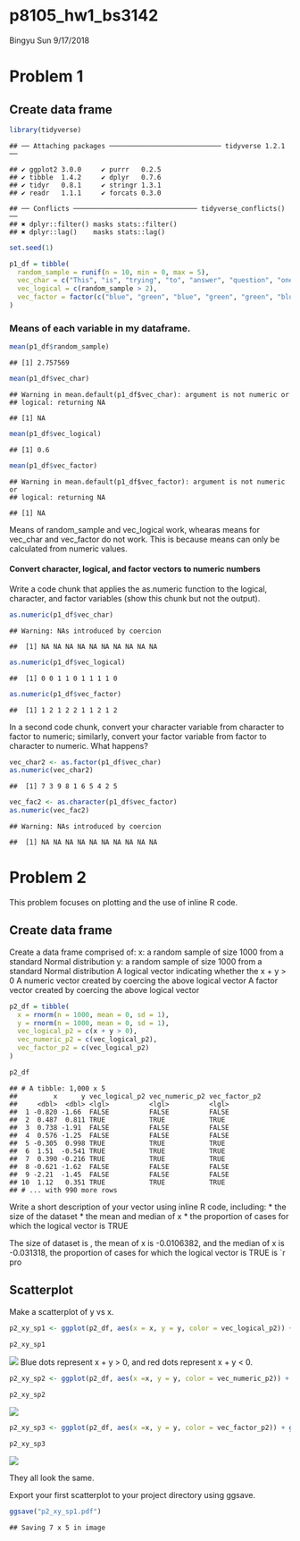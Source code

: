 p8105\_hw1\_bs3142
================
Bingyu Sun
9/17/2018

Problem 1
=========

Create data frame
-----------------

``` r
library(tidyverse)
```

    ## ── Attaching packages ──────────────────────────── tidyverse 1.2.1 ──

    ## ✔ ggplot2 3.0.0     ✔ purrr   0.2.5
    ## ✔ tibble  1.4.2     ✔ dplyr   0.7.6
    ## ✔ tidyr   0.8.1     ✔ stringr 1.3.1
    ## ✔ readr   1.1.1     ✔ forcats 0.3.0

    ## ── Conflicts ─────────────────────────────── tidyverse_conflicts() ──
    ## ✖ dplyr::filter() masks stats::filter()
    ## ✖ dplyr::lag()    masks stats::lag()

``` r
set.seed(1)

p1_df = tibble(
  random_sample = runif(n = 10, min = 0, max = 5),
  vec_char = c("This", "is", "trying", "to", "answer", "question", "one", "of", "homework", "one"),
  vec_logical = c(random_sample > 2),
  vec_factor = factor(c("blue", "green", "blue", "green", "green", "blue", "blue", "green", "blue", "green"))
)
```

### Means of each variable in my dataframe.

``` r
mean(p1_df$random_sample)
```

    ## [1] 2.757569

``` r
mean(p1_df$vec_char)
```

    ## Warning in mean.default(p1_df$vec_char): argument is not numeric or
    ## logical: returning NA

    ## [1] NA

``` r
mean(p1_df$vec_logical)
```

    ## [1] 0.6

``` r
mean(p1_df$vec_factor)
```

    ## Warning in mean.default(p1_df$vec_factor): argument is not numeric or
    ## logical: returning NA

    ## [1] NA

Means of random\_sample and vec\_logical work, whearas means for vec\_char and vec\_factor do not work. This is because means can only be calculated from numeric values.

#### Convert character, logical, and factor vectors to numeric numbers

Write a code chunk that applies the as.numeric function to the logical, character, and factor variables (show this chunk but not the output).

``` r
as.numeric(p1_df$vec_char)
```

    ## Warning: NAs introduced by coercion

    ##  [1] NA NA NA NA NA NA NA NA NA NA

``` r
as.numeric(p1_df$vec_logical)
```

    ##  [1] 0 0 1 1 0 1 1 1 1 0

``` r
as.numeric(p1_df$vec_factor)
```

    ##  [1] 1 2 1 2 2 1 1 2 1 2

In a second code chunk, convert your character variable from character to factor to numeric; similarly, convert your factor variable from factor to character to numeric. What happens?

``` r
vec_char2 <- as.factor(p1_df$vec_char)
as.numeric(vec_char2)
```

    ##  [1] 7 3 9 8 1 6 5 4 2 5

``` r
vec_fac2 <- as.character(p1_df$vec_factor)
as.numeric(vec_fac2)
```

    ## Warning: NAs introduced by coercion

    ##  [1] NA NA NA NA NA NA NA NA NA NA

Problem 2
=========

This problem focuses on plotting and the use of inline R code.

Create data frame
-----------------

Create a data frame comprised of: x: a random sample of size 1000 from a standard Normal distribution y: a random sample of size 1000 from a standard Normal distribution A logical vector indicating whether the x + y &gt; 0 A numeric vector created by coercing the above logical vector A factor vector created by coercing the above logical vector

``` r
p2_df = tibble(
  x = rnorm(n = 1000, mean = 0, sd = 1),
  y = rnorm(n = 1000, mean = 0, sd = 1),
  vec_logical_p2 = c(x + y > 0),
  vec_numeric_p2 = c(vec_logical_p2),
  vec_factor_p2 = c(vec_logical_p2)
)

p2_df
```

    ## # A tibble: 1,000 x 5
    ##         x      y vec_logical_p2 vec_numeric_p2 vec_factor_p2
    ##     <dbl>  <dbl> <lgl>          <lgl>          <lgl>        
    ##  1 -0.820 -1.66  FALSE          FALSE          FALSE        
    ##  2  0.487  0.811 TRUE           TRUE           TRUE         
    ##  3  0.738 -1.91  FALSE          FALSE          FALSE        
    ##  4  0.576 -1.25  FALSE          FALSE          FALSE        
    ##  5 -0.305  0.998 TRUE           TRUE           TRUE         
    ##  6  1.51  -0.541 TRUE           TRUE           TRUE         
    ##  7  0.390 -0.216 TRUE           TRUE           TRUE         
    ##  8 -0.621 -1.62  FALSE          FALSE          FALSE        
    ##  9 -2.21  -1.45  FALSE          FALSE          FALSE        
    ## 10  1.12   0.351 TRUE           TRUE           TRUE         
    ## # ... with 990 more rows

Write a short description of your vector using inline R code, including: \* the size of the dataset \* the mean and median of x \* the proportion of cases for which the logical vector is TRUE

The size of dataset is , the mean of x is -0.0106382, and the median of x is -0.031318, the proportion of cases for which the logical vector is TRUE is \`r pro

Scatterplot
-----------

Make a scatterplot of y vs x.

``` r
p2_xy_sp1 <- ggplot(p2_df, aes(x = x, y = y, color = vec_logical_p2)) + geom_point()

p2_xy_sp1
```

![](p8105_hw1_bs3142_files/figure-markdown_github/unnamed-chunk-7-1.png) Blue dots represent x + y &gt; 0, and red dots represent x + y &lt; 0.

``` r
p2_xy_sp2 <- ggplot(p2_df, aes(x =x, y = y, color = vec_numeric_p2)) + geom_point()

p2_xy_sp2
```

![](p8105_hw1_bs3142_files/figure-markdown_github/unnamed-chunk-8-1.png)

``` r
p2_xy_sp3 <- ggplot(p2_df, aes(x =x, y = y, color = vec_factor_p2)) + geom_point()

p2_xy_sp3
```

![](p8105_hw1_bs3142_files/figure-markdown_github/unnamed-chunk-9-1.png)

They all look the same.

Export your first scatterplot to your project directory using ggsave.

``` r
ggsave("p2_xy_sp1.pdf")
```

    ## Saving 7 x 5 in image
